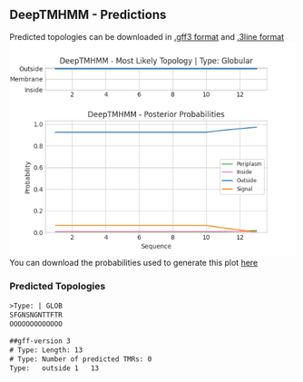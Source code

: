 ## DeepTMHMM - Predictions
Predicted topologies can be downloaded in [.gff3 format](TMRs.gff3) and [.3line format](predicted_topologies.3line)
![picture](plot.png)
You can download the probabilities used to generate this plot [here](Type:_probs.csv)
### Predicted Topologies
```
>Type: | GLOB
SFGNSNGNTTFTR
OOOOOOOOOOOOO

```


```
##gff-version 3
# Type: Length: 13
# Type: Number of predicted TMRs: 0
Type:	outside	1	13				

```
